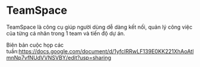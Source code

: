 # TeamSpace
TeamSpace là công cụ giúp người dùng dễ dàng kết nối, quản lý công việc của từng cá nhân trong 1 team và tiến độ dự án.

Biên bản cuộc họp các tuần:https://docs.google.com/document/d/1yfcIRRwLF139E0KK221XhAoAtlmnNp7vfNUdVVNSVBY/edit?usp=sharing
